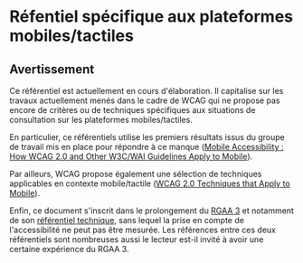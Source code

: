 # Réfentiel spécifique aux plateformes mobiles/tactiles

## Avertissement

Ce référentiel est actuellement en cours d'élaboration. Il capitalise sur les travaux actuellement menés dans le cadre de WCAG qui ne propose pas encore de critères ou de techniques spécifiques aux situations de consultation sur les plateformes mobiles/tactiles.

En particulier, ce référentiels utilise les premiers résultats issus du groupe de travail mis en place pour répondre à ce manque (<a href="http://www.w3.org/TR/mobile-accessibility-mapping/" lang="en">Mobile Accessibility&nbsp;: How WCAG 2.0 and Other W3C/WAI Guidelines Apply to Mobile</a>).

Par ailleurs, WCAG propose également une sélection de techniques applicables en contexte mobile/tactile (<a href="http://www.w3.org/WAI/GL/mobile-a11y-tf/MobileTechniques/" lang="en">WCAG 2.0 Techniques that Apply to Mobile</a>).

Enfin, ce document s'inscrit dans le prolongement du [RGAA 3](http://references.modernisation.gouv.fr/rgaa-3-0) et notamment de son [référentiel technique](http://references.modernisation.gouv.fr/referentiel-technique-0), sans lequel la prise en compte de l'accessibilité ne peut pas être mesurée. Les références entre ces deux référentiels sont nombreuses aussi le lecteur est-il invité à avoir une certaine expérience du RGAA 3.
